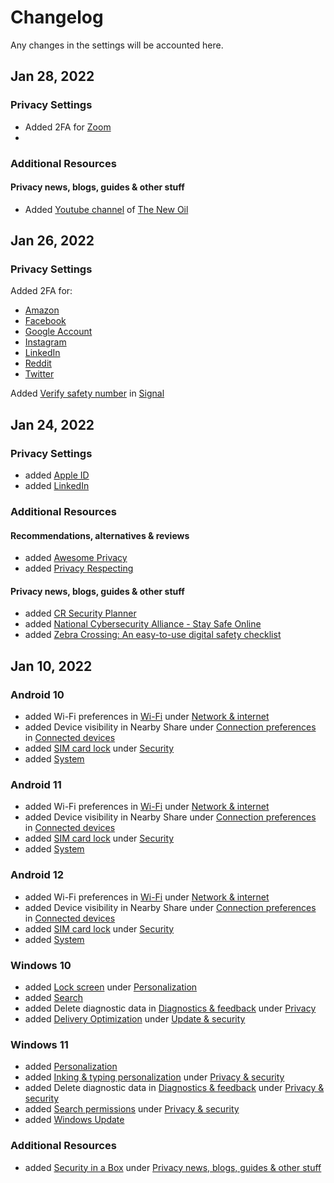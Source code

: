 # Changelog

Any changes in the settings will be accounted here.



## Jan 28, 2022

### Privacy Settings
- Added 2FA for [Zoom](https://github.com/the-weird-aquarian/privacy-settings/blob/main/Privacy%20Settings/Zoom.md#profile)
- 

### Additional Resources

#### Privacy news, blogs, guides & other stuff
- Added [Youtube channel](https://www.youtube.com/c/TheNewOil) of [The New Oil](https://thenewoil.org/)



## Jan 26, 2022

### Privacy Settings
Added 2FA for:
- [Amazon](https://github.com/the-weird-aquarian/privacy-settings/blob/main/Privacy%20Settings/Amazon.md#login--security)
- [Facebook](https://github.com/the-weird-aquarian/privacy-settings/blob/main/Privacy%20Settings/Facebook.md#security-and-login)
- [Google Account](https://github.com/the-weird-aquarian/privacy-settings/blob/main/Privacy%20Settings/Google-Account.md#security)
- [Instagram](https://github.com/the-weird-aquarian/privacy-settings/blob/main/Privacy%20Settings/Instagram.md#security)
- [LinkedIn](https://github.com/the-weird-aquarian/privacy-settings/blob/main/Privacy%20Settings/LinkedIn.md#sign-in--security)
- [Reddit](https://github.com/the-weird-aquarian/privacy-settings/blob/main/Privacy%20Settings/Reddit.md#safety--privacy)
- [Twitter](https://github.com/the-weird-aquarian/privacy-settings/blob/main/Privacy%20Settings/Twitter.md#security-and-account-access)

Added [Verify safety number](https://github.com/the-weird-aquarian/privacy-settings/blob/main/Privacy%20Settings/Signal.md#verify-safety-number) in [Signal](https://github.com/the-weird-aquarian/privacy-settings/blob/main/Privacy%20Settings/Signal.md)



## Jan 24, 2022

### Privacy Settings
- added [Apple ID](https://github.com/the-weird-aquarian/privacy-settings/blob/main/Privacy%20Settings/Apple-ID.md)
- added [LinkedIn](https://github.com/the-weird-aquarian/privacy-settings/blob/main/Privacy%20Settings/LinkedIn.md)

### Additional Resources

#### Recommendations, alternatives & reviews
- added [Awesome Privacy](https://github.com/pluja/awesome-privacy)
- added [Privacy Respecting](https://github.com/nikitavoloboev/privacy-respecting)

#### Privacy news, blogs, guides & other stuff
- added [CR Security Planner](https://securityplanner.consumerreports.org/)
- added [National Cybersecurity Alliance - Stay Safe Online](https://staysafeonline.org/stay-safe-online/)
- added [Zebra Crossing: An easy-to-use digital safety checklist](https://github.com/narwhalacademy/zebra-crossing)



## Jan 10, 2022

### Android 10
- added Wi-Fi preferences in [Wi-Fi](https://github.com/the-weird-aquarian/privacy-settings/blob/main/Privacy%20Settings/Android-10-Privacy-Settings.md#wi-fi) under [Network & internet](https://github.com/the-weird-aquarian/privacy-settings/blob/main/Privacy%20Settings/Android-10-Privacy-Settings.md#network--internet)
- added Device visibility in Nearby Share under [Connection preferences](https://github.com/the-weird-aquarian/privacy-settings/blob/main/Privacy%20Settings/Android-10-Privacy-Settings.md#connection-preferences) in [Connected devices](https://github.com/the-weird-aquarian/privacy-settings/blob/main/Privacy%20Settings/Android-10-Privacy-Settings.md#connected-devices)
- added [SIM card lock](https://github.com/the-weird-aquarian/privacy-settings/blob/main/Privacy%20Settings/Android-10-Privacy-Settings.md#sim-card-lock) under [Security](https://github.com/the-weird-aquarian/privacy-settings/blob/main/Privacy%20Settings/Android-10-Privacy-Settings.md#security)
- added [System](https://github.com/the-weird-aquarian/privacy-settings/blob/main/Privacy%20Settings/Android-10-Privacy-Settings.md#system)

### Android 11
- added Wi-Fi preferences in [Wi-Fi](https://github.com/the-weird-aquarian/privacy-settings/blob/main/Privacy%20Settings/Android-11-Privacy-Settings.md#wi-fi) under [Network & internet](https://github.com/the-weird-aquarian/privacy-settings/blob/main/Privacy%20Settings/Android-11-Privacy-Settings.md#network--internet)
- added Device visibility in Nearby Share under [Connection preferences](https://github.com/the-weird-aquarian/privacy-settings/blob/main/Privacy%20Settings/Android-11-Privacy-Settings.md#connection-preferences) in [Connected devices](https://github.com/the-weird-aquarian/privacy-settings/blob/main/Privacy%20Settings/Android-11-Privacy-Settings.md#connected-devices)
- added [SIM card lock](https://github.com/the-weird-aquarian/privacy-settings/blob/main/Privacy%20Settings/Android-11-Privacy-Settings.md#sim-card-lock) under [Security](https://github.com/the-weird-aquarian/privacy-settings/blob/main/Privacy%20Settings/Android-11-Privacy-Settings.md#security)
- added [System](https://github.com/the-weird-aquarian/privacy-settings/blob/main/Privacy%20Settings/Android-11-Privacy-Settings.md#system)

### Android 12
- added Wi-Fi preferences in [Wi-Fi](https://github.com/the-weird-aquarian/privacy-settings/blob/main/Privacy%20Settings/Android-12-Privacy-Settings.md#wi-fi) under [Network & internet](https://github.com/the-weird-aquarian/privacy-settings/blob/main/Privacy%20Settings/Android-12-Privacy-Settings.md#network--internet)
- added Device visibility in Nearby Share under [Connection preferences](https://github.com/the-weird-aquarian/privacy-settings/blob/main/Privacy%20Settings/Android-12-Privacy-Settings.md#connection-preferences) in [Connected devices](https://github.com/the-weird-aquarian/privacy-settings/blob/main/Privacy%20Settings/Android-12-Privacy-Settings.md#connected-devices)
- added [SIM card lock](https://github.com/the-weird-aquarian/privacy-settings/blob/main/Privacy%20Settings/Android-12-Privacy-Settings.md#sim-card-lock) under [Security](https://github.com/the-weird-aquarian/privacy-settings/blob/main/Privacy%20Settings/Android-12-Privacy-Settings.md#security)
- added [System](https://github.com/the-weird-aquarian/privacy-settings/blob/main/Privacy%20Settings/Android-12-Privacy-Settings.md#system)

### Windows 10
- added [Lock screen](https://github.com/the-weird-aquarian/privacy-settings/blob/main/Privacy%20Settings/Windows-10-Privacy-Settings.md#lock-screen) under [Personalization](https://github.com/the-weird-aquarian/privacy-settings/blob/main/Privacy%20Settings/Windows-10-Privacy-Settings.md#personalization)
- added [Search](https://github.com/the-weird-aquarian/privacy-settings/blob/main/Privacy%20Settings/Windows-10-Privacy-Settings.md#search)
- added Delete diagnostic data in [Diagnostics & feedback](https://github.com/the-weird-aquarian/privacy-settings/blob/main/Privacy%20Settings/Windows-10-Privacy-Settings.md#diagnostics--feedback) under [Privacy](https://github.com/the-weird-aquarian/privacy-settings/blob/main/Privacy%20Settings/Windows-10-Privacy-Settings.md#privacy)
- added [Delivery Optimization](https://github.com/the-weird-aquarian/privacy-settings/blob/main/Privacy%20Settings/Windows-10-Privacy-Settings.md#delivery-optimization) under [Update & security](https://github.com/the-weird-aquarian/privacy-settings/blob/main/Privacy%20Settings/Windows-10-Privacy-Settings.md#update--security)

### Windows 11
- added [Personalization](https://github.com/the-weird-aquarian/privacy-settings/blob/main/Privacy%20Settings/Windows-11-Privacy-Setttings.md#personalization)
- added [Inking & typing personalization](https://github.com/the-weird-aquarian/privacy-settings/blob/main/Privacy%20Settings/Windows-11-Privacy-Setttings.md#inking--typing-personalization) under [Privacy & security](https://github.com/the-weird-aquarian/privacy-settings/blob/main/Privacy%20Settings/Windows-11-Privacy-Setttings.md#privacy--security)
- added Delete diagnostic data in [Diagnostics & feedback](https://github.com/the-weird-aquarian/privacy-settings/blob/main/Privacy%20Settings/Windows-11-Privacy-Setttings.md#diagnostics--feedback) under [Privacy & security](https://github.com/the-weird-aquarian/privacy-settings/blob/main/Privacy%20Settings/Windows-11-Privacy-Setttings.md#privacy--security)
- added [Search permissions](https://github.com/the-weird-aquarian/privacy-settings/blob/main/Privacy%20Settings/Windows-11-Privacy-Setttings.md#search-permissions) under [Privacy & security](https://github.com/the-weird-aquarian/privacy-settings/blob/main/Privacy%20Settings/Windows-11-Privacy-Setttings.md#privacy--security)
- added [Windows Update](https://github.com/the-weird-aquarian/privacy-settings/blob/main/Privacy%20Settings/Windows-11-Privacy-Setttings.md#windows-update)

### Additional Resources
- added [Security in a Box](https://securityinabox.org/) under [Privacy news, blogs, guides & other stuff](https://github.com/the-weird-aquarian/privacy-settings/tree/main#privacy-news-blogs-guides--other-stuff)
